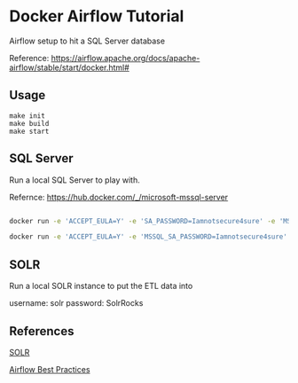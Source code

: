 # Docker Airflow Tutorial

Airflow setup to hit a SQL Server database

Reference: https://airflow.apache.org/docs/apache-airflow/stable/start/docker.html#

## Usage

```
make init
make build
make start
```

## SQL Server

Run a local SQL Server to play with.

Refernce: https://hub.docker.com/_/microsoft-mssql-server

``` bash

docker run -e 'ACCEPT_EULA=Y' -e 'SA_PASSWORD=Iamnotsecure4sure' -e 'MSSQL_PID=Express' -p 1433:1433 -d mcr.microsoft.com/mssql/server:2017-latest-ubuntu

docker run -e 'ACCEPT_EULA=Y' -e 'MSSQL_SA_PASSWORD=Iamnotsecure4sure' --name 'sql-2019' -p 1433:1433 -d mcr.microsoft.com/mssql/server:2019-latest`.

```

## SOLR

Run a local SOLR instance to put the ETL data into

username: solr
password: SolrRocks

## References

[SOLR](https://factorpad.com/tech/solr/tutorial/solr-index.html)

[Airflow Best Practices](https://medium.com/datareply/airflow-lesser-known-tips-tricks-and-best-practises-cf4d4a90f8f)